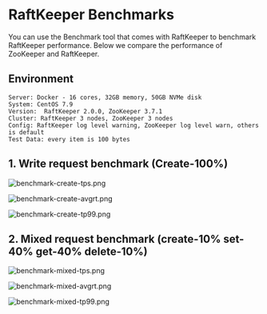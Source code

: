# RaftKeeper Benchmarks

You can use the Benchmark tool that comes with RaftKeeper to benchmark RaftKeeper performance. Below we compare the performance of ZooKeeper and RaftKeeper.



## Environment

```
Server: Docker - 16 cores, 32GB memory, 50GB NVMe disk
System: CentOS 7.9
Version:  RaftKeeper 2.0.0, ZooKeeper 3.7.1
Cluster: RaftKeeper 3 nodes, ZooKeeper 3 nodes
Config: RaftKeeper log level warning, ZooKeeper log level warn, others is default
Test Data: every item is 100 bytes
```

## 1. Write request benchmark (Create-100%)

![benchmark-create-tps.png](../images/benchmark-create-tps.png)

![benchmark-create-avgrt.png](../images/benchmark-create-avgrt.png)

![benchmark-create-tp99.png](../images/benchmark-create-tp99.png)

## 2. Mixed request benchmark (create-10% set-40% get-40% delete-10%)

![benchmark-mixed-tps.png](../images/benchmark-mixed-tps.png)

![benchmark-mixed-avgrt.png](../images/benchmark-mixed-avgrt.png)

![benchmark-mixed-tp99.png](../images/benchmark-mixed-tp99.png)